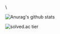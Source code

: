 \\<!-- ![header](https://capsule-render.vercel.app/api?type=slice&color=gradient&text=%20KyungdaeMin%20%20&height=200&fontSize=100) -->

![Anurag's github stats](https://github-readme-stats.vercel.app/api?username=rudwl1005a&show_icons=true&theme=dark)

![solved.ac tier](http://mazassumnida.wtf/api/v2/generate_badge?boj=rudwl1005)

